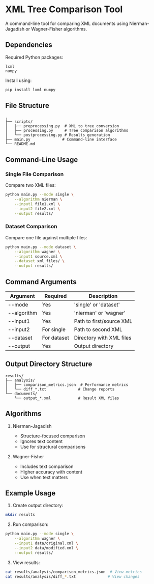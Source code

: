 # XML Tree Comparison Tool

A command-line tool for comparing XML documents using Nierman-Jagadish or Wagner-Fisher algorithms.

## Dependencies

Required Python packages:
```
lxml
numpy
```

Install using:
```bash
pip install lxml numpy
```

## File Structure

```
.
├── scripts/
│   ├── preprocessing.py  # XML to tree conversion
│   ├── processing.py     # Tree comparison algorithms
│   └── postprocessing.py # Results generation
├── main.py              # Command-line interface
└── README.md
```

## Command-Line Usage

### Single File Comparison
Compare two XML files:
```bash
python main.py --mode single \
    --algorithm nierman \
    --input1 file1.xml \
    --input2 file2.xml \
    --output results/
```

### Dataset Comparison
Compare one file against multiple files:
```bash
python main.py --mode dataset \
    --algorithm wagner \
    --input1 source.xml \
    --dataset xml_files/ \
    --output results/
```

## Command Arguments

| Argument    | Required | Description                           |
|-------------|----------|---------------------------------------|
| --mode      | Yes      | 'single' or 'dataset'                 |
| --algorithm | Yes      | 'nierman' or 'wagner'                 |
| --input1    | Yes      | Path to first/source XML              |
| --input2    | For single| Path to second XML                   |
| --dataset   | For dataset| Directory with XML files            |
| --output    | Yes      | Output directory                      |

## Output Directory Structure

```
results/
├── analysis/
│   ├── comparison_metrics.json  # Performance metrics
│   └── diff_*.txt              # Change reports
└── documents/
    └── output_*.xml            # Result XML files
```

## Algorithms

1. Nierman-Jagadish
   - Structure-focused comparison
   - Ignores text content
   - Use for structural comparisons

2. Wagner-Fisher
   - Includes text comparison
   - Higher accuracy with content
   - Use when text matters

## Example Usage

1. Create output directory:
```bash
mkdir results
```

2. Run comparison:
```bash
python main.py --mode single \
    --algorithm wagner \
    --input1 data/original.xml \
    --input2 data/modified.xml \
    --output results/
```

3. View results:
```bash
cat results/analysis/comparison_metrics.json  # View metrics
cat results/analysis/diff_*.txt              # View changes
```